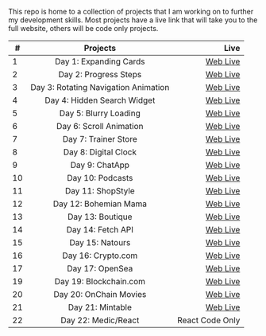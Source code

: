 This repo is home to a collection of projects that I am working on to further my development skills. Most projects have a live link that will take you to the full website, others will be code only projects.

| #   |               Projects               |                                                                                                         Live |
| --- | :----------------------------------: | -----------------------------------------------------------------------------------------------------------: |
| 1   |        Day 1: Expanding Cards        |          [Web Live](https://lloydrivers.github.io/rite-of-passage/50%20Projects-in-50-days/Day-1/index.html) |
| 2   |        Day 2: Progress Steps         |          [Web Live](https://lloydrivers.github.io/rite-of-passage/50%20Projects-in-50-days/Day-2/index.html) |
| 3   | Day 3: Rotating Navigation Animation |          [Web Live](https://lloydrivers.github.io/rite-of-passage/50%20Projects-in-50-days/Day-3/index.html) |
| 4   |     Day 4: Hidden Search Widget      |        [Web Live](https://lloydrivers.github.io/rite-of-passage/50%20Projects-in-50-days/Day%204/index.html) |
| 5   |        Day 5: Blurry Loading         |        [Web Live](https://lloydrivers.github.io/rite-of-passage/50%20Projects-in-50-days/Day%205/index.html) |
| 6   |       Day 6: Scroll Animation        |        [Web Live](https://lloydrivers.github.io/rite-of-passage/50%20Projects-in-50-days/Day%206/index.html) |
| 7   |         Day 7: Trainer Store         |        [Web Live](https://lloydrivers.github.io/rite-of-passage/50%20Projects-in-50-days/Day%207/index.html) |
| 8   |         Day 8: Digital Clock         |        [Web Live](https://lloydrivers.github.io/rite-of-passage/50%20Projects-in-50-days/Day%208/index.html) |
| 9   |            Day 9: ChatApp            |          [Web Live](https://lloydrivers.github.io/rite-of-passage/50%20Projects-in-50-days/Day-9/index.html) |
| 10  |           Day 10: Podcasts           |       [Web Live](https://lloydrivers.github.io/rite-of-passage/50%20Projects-in-50-days/Day%2010/index.html) |
| 11  |          Day 11: ShopStyle           |         [Web Live](https://lloydrivers.github.io/rite-of-passage/50%20Projects-in-50-days/Day-11/index.html) |
| 12  |        Day 12: Bohemian Mama         |         [Web Live](https://lloydrivers.github.io/rite-of-passage/50%20Projects-in-50-days/Day-12/index.html) |
| 13  |           Day 13: Boutique           |         [Web Live](https://lloydrivers.github.io/rite-of-passage/50%20Projects-in-50-days/Day-13/index.html) |
| 14  |          Day 14: Fetch API           |         [Web Live](https://lloydrivers.github.io/rite-of-passage/50%20Projects-in-50-days/Day-14/index.html) |
| 15  |           Day 15: Natours            | [Web Live](https://lloydrivers.github.io/rite-of-passage/50%20Projects-in-50-days/Day-15/starter/index.html) |
| 16  |          Day 16: Crypto.com          |         [Web Live](https://lloydrivers.github.io/rite-of-passage/50%20Projects-in-50-days/Day-16/index.html) |
| 17  |           Day 17: OpenSea            |         [Web Live](https://lloydrivers.github.io/rite-of-passage/50%20Projects-in-50-days/Day-17/index.html) |
| 19  |        Day 19: Blockchain.com        |         [Web Live](https://lloydrivers.github.io/rite-of-passage/50%20Projects-in-50-days/Day-19/index.html) |
| 20  |        Day 20: OnChain Movies        |         [Web Live](https://lloydrivers.github.io/rite-of-passage/50%20Projects-in-50-days/Day-20/index.html) |
| 21  |           Day 21: Mintable           |         [Web Live](https://lloydrivers.github.io/rite-of-passage/50%20Projects-in-50-days/Day-21/index.html) |
| 22  |         Day 22: Medic/React          |                                                                                              React Code Only |
